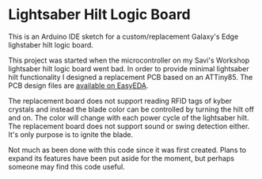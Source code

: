 # Lightsaber Hilt Logic Board
This is an Arduino IDE sketch for a custom/replacement Galaxy's Edge lighstaber hilt logic board.

This project was started when the microcontroller on my Savi's Workshop lightsaber hilt logic board went bad. In order to provide minimal lightsaber hilt functionality I designed a replacement PCB based on an ATTiny85. The PCB design files are [available on EasyEDA](https://oshwlab.com/ruthsarian/savi-s-logic-board). 

The replacement board does not support reading RFID tags of kyber crystals and instead the blade color can be controlled by turning the hilt off and on. The color will change with each power cycle of the lightsaber hilt. The replacement board does not support sound or swing detection either. It's only purpose is to ignite the blade.

Not much as been done with this code since it was first created. Plans to expand its features have been put aside for the moment, but perhaps someone may find this code useful.
